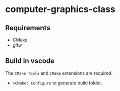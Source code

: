 # computer-graphics-class

## Requirements

- CMake
- glfw

## Build in vscode

The `CMake Tools` and `CMake` extensions are required.

- `>CMake: Configure` to generate build folder.
